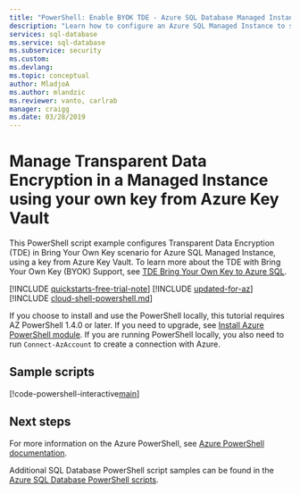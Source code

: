 ```yaml
---
title: "PowerShell: Enable BYOK TDE - Azure SQL Database Managed Instance | Microsoft Docs"
description: "Learn how to configure an Azure SQL Managed Instance to start using BYOK Transparent Data Encryption (TDE) for encryption-at-rest using PowerShell."
services: sql-database
ms.service: sql-database
ms.subservice: security
ms.custom: 
ms.devlang: 
ms.topic: conceptual
author: MladjoA
ms.author: mlandzic
ms.reviewer: vanto, carlrab
manager: craigg
ms.date: 03/28/2019
---
```

# Manage Transparent Data Encryption in a Managed Instance using your own key from Azure Key Vault

This PowerShell script example configures Transparent Data Encryption (TDE) in Bring Your Own Key scenario for Azure SQL Managed Instance, using a key from Azure Key Vault. To learn more about the TDE with Bring Your Own Key (BYOK) Support, see [TDE Bring Your Own Key to Azure SQL](../transparent-data-encryption-byok-azure-sql.md).

[!INCLUDE [quickstarts-free-trial-note](../../../includes/quickstarts-free-trial-note.md)]
[!INCLUDE [updated-for-az](../../../includes/updated-for-az.md)]
[!INCLUDE [cloud-shell-powershell.md](../../../includes/cloud-shell-powershell.md)]

If you choose to install and use the PowerShell locally, this tutorial requires AZ PowerShell 1.4.0 or later. If you need to upgrade, see [Install Azure PowerShell module](/powershell/azure/install-az-ps). If you are running PowerShell locally, you also need to run `Connect-AzAccount` to create a connection with Azure.

## Sample scripts

[!code-powershell-interactive[main](../../../powershell_scripts/sql-database/transparent-data-encryption/setup-tde-byok-sqlmi.ps1 "Set up BYOK TDE for SQL Managed Instance")]

## Next steps

For more information on the Azure PowerShell, see [Azure PowerShell documentation](/powershell/azure/overview).

Additional SQL Database PowerShell script samples can be found in the [Azure SQL Database PowerShell scripts](../sql-database-powershell-samples.md).

